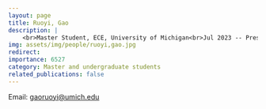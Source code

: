 ```yaml
---
layout: page
title: Ruoyi, Gao
description: |
    <br>Master Student, ECE, University of Michigan<br>Jul 2023 -- Present
img: assets/img/people/ruoyi,gao.jpg
redirect: 
importance: 6527
category: Master and undergraduate students
related_publications: false
---
```

Email: [gaoruoyi@umich.edu](mailto:gaoruoyi@umich.edu)
